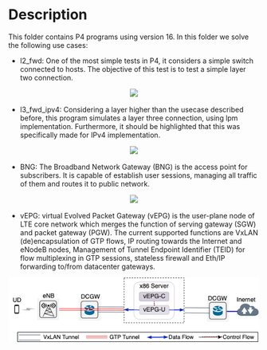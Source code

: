 # Description

This folder contains P4 programs using version 16. In this folder we solve the following use cases:

- l2_fwd: One of the most simple tests in P4, it considers a simple switch connected to hosts. The objective of this test is to test a simple layer two connection.

<p align="center">
  <img src="../images/macsad_l2.png">
</p>


- l3_fwd_ipv4: Considering a layer higher than the usecase described before, this program simulates a layer three connection, using lpm implementation. Furthermore, it should be highlighted that this  was specifically made for IPv4 implementation.

<p align="center">
  <img src="../images/macsad_ipv4.png">
</p>


- BNG: The Broadband Network Gateway (BNG) is the access point for subscribers. It is capable of establish user sessions, managing all traffic of them and routes it to public network.

<p align="center">
  <img src="../images/macsad_bng.png">
</p>

- vEPG: virtual Evolved Packet Gateway (vEPG) is the user-plane node of LTE core network which merges the function of serving gateway (SGW) and packet gateway (PGW). The current supported functions are VxLAN (de)encapsulation of GTP flows, IP routing towards the Internet and eNodeB nodes, Management of Tunnel Endpoint Identifier (TEID) for flow multiplexing in GTP sessions, stateless firewall and Eth/IP forwarding to/from datacenter gateways. 

<p align="center">
  <img src="../images/macsad_vepg.png">
</p>
